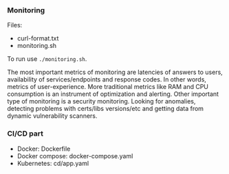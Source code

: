 ### Monitoring
Files:
* curl-format.txt
* monitoring.sh

To run use `./monitoring.sh`.

The most important metrics of monitoring are latencies of answers to users,
availability of services/endpoints and response codes.
In other words, metrics of user-experience.
More traditional metrics like RAM and CPU consumption is an instrument of
optimization and alerting.
Other important type of monitoring is a security monitoring. Looking for anomalies,
detecting problems with certs/libs versions/etc and getting data
from dynamic vulnerability scanners.

### CI/CD part
* Docker: Dockerfile
* Docker compose: docker-compose.yaml
* Kubernetes: cd/app.yaml
